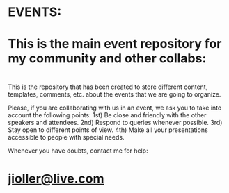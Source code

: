 # EVENTS:
# #######

# This is the main event repository for my community and other collabs:
# #####################################################################

This is the repository that has been created to store different content, templates, comments, etc. about the events that we are going to organize.

Please, if you are collaborating with us in an event, we ask you to take into account the following points:
1st) Be close and friendly with the other speakers and attendees.
2nd) Respond to queries whenever possible.
3rd) Stay open to different points of view.
4th) Make all your presentations accessible to people with special needs.

Whenever you have doubts, contact me for help: 
# jioller@live.com
